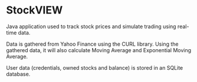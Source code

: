 # StockVIEW
Java application used to track stock prices and simulate trading using real-time data.

Data is gathered from Yahoo Finance using the CURL library.
Using the gathered data, it will also calculate Moving Average and Exponential Moving Average.

User data (credentials, owned stocks and balance) is stored in an SQLite database.
